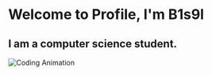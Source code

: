 # Welcome to Profile, I'm B1s9l
## I am a computer science student.

![Coding Animation](https://i.pinimg.com/originals/d4/81/f3/d481f3c72e283309071f79e01b05c06d.gif)


